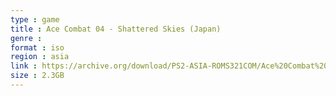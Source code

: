 ```yaml
---
type : game
title : Ace Combat 04 - Shattered Skies (Japan)
genre : 
format : iso
region : asia
link : https://archive.org/download/PS2-ASIA-ROMS321COM/Ace%20Combat%2004%20-%20Shattered%20Skies%20%28Japan%29.7z
size : 2.3GB
---
```

